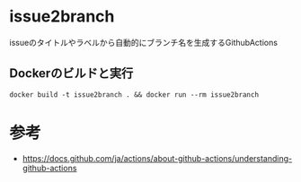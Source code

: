 # issue2branch
issueのタイトルやラベルから自動的にブランチ名を生成するGithubActions



## Dockerのビルドと実行
```
docker build -t issue2branch . && docker run --rm issue2branch
```

# 参考
- https://docs.github.com/ja/actions/about-github-actions/understanding-github-actions